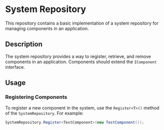 # System Repository

This repository contains a basic implementation of a system repository for managing components in an application.

## Description

The system repository provides a way to register, retrieve, and remove components in an application. Components should extend the `IComponent` interface.

## Usage
### Registering Components

To register a new component in the system, use the `Register<T>()` method of the `SystemRepository`. For example:

```csharp
SystemRepository.Register<TestComponent>(new TestComponent());
